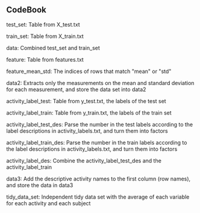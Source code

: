 ## CodeBook
<p> test_set: Table from X_test.txt </p>
<p> train_set: Table from X_train.txt </p>
<p> data: Combined test_set and train_set </p>
<p> feature: Table from features.txt </p>
<p> feature_mean_std: The indices of rows that match "mean" or "std" </p>
<p> data2: Extracts only the measurements on the mean and standard deviation for each measurement, and store the data set into data2 </p>
<p> activity_label_test: Table from y_test.txt, the labels of the test set </p>
<p> activity_label_train: Table from y_train.txt, the labels of the train set </p>
<p> activity_label_test_des: Parse the number in the test labels according to the label descriptions in activity_labels.txt, and turn them into factors </p>
<p> activity_label_train_des: Parse the number in the train labels according to the label descriptions in activity_labels.txt, and turn them into factors </p>
<p> activity_label_des: Combine the activity_label_test_des and the activity_label_train </p>
<p> data3: Add the descriptive activity names to the first column (row names), and store the data in data3 </p>
<p> tidy_data_set: Independent tidy data set with the average of each variable for each activity and each subject </p>
